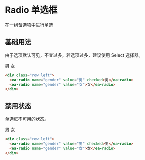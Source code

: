 <script setup>
import { onMounted, ref } from 'vue'

const btn = ref(null);

onMounted(() => {
  import('../index.js')
  import('./index.scss')
})
</script>

# Radio 单选框

在一组备选项中进行单选

## 基础用法

由于选项默认可见，不宜过多，若选项过多，建议使用 Select 选择器。

<div class="row left">
    <ea-radio name="gender" value="男" checked>男</ea-radio>
    <ea-radio name="gender" value="女">女</ea-radio>
</div>

```html
<div class="row left">
  <ea-radio name="gender" value="男" checked>男</ea-radio>
  <ea-radio name="gender" value="女">女</ea-radio>
</div>
```

## 禁用状态

单选框不可用的状态。

<div class="row left">
    <ea-radio name="gender" value="男" checked>男</ea-radio>
    <ea-radio name="gender" value="女">女</ea-radio>
</div>

```html
<div class="row left">
  <ea-radio name="gender" value="男" checked>男</ea-radio>
  <ea-radio name="gender" value="女">女</ea-radio>
</div>
```
